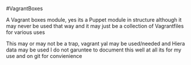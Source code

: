 #VagrantBoxes

A Vagrant boxes module, yes its a Puppet module in structure although it may never be used that way and it may just be a collection of Vagrantfiles for various uses

This may or may not be a trap, vagrant yal may be used/needed and Hiera data may be used I do not garuntee to document this well at all its for my use and on git for convienience
